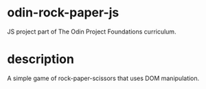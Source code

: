 # odin-rock-paper-js
JS project part of The Odin Project Foundations curriculum. 

# description 

A simple game of rock-paper-scissors that uses DOM manipulation. 
